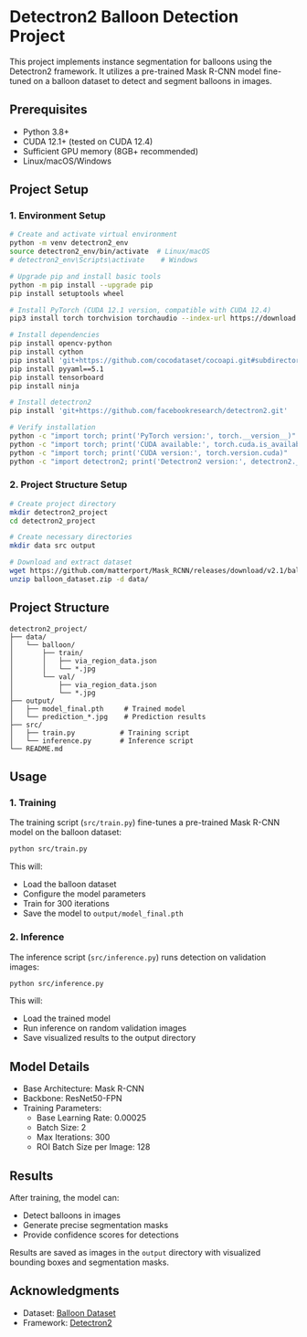 # Detectron2 Balloon Detection Project

This project implements instance segmentation for balloons using the Detectron2 framework. It utilizes a pre-trained Mask R-CNN model fine-tuned on a balloon dataset to detect and segment balloons in images.

## Prerequisites

- Python 3.8+
- CUDA 12.1+ (tested on CUDA 12.4)
- Sufficient GPU memory (8GB+ recommended)
- Linux/macOS/Windows

## Project Setup

### 1. Environment Setup
```bash
# Create and activate virtual environment
python -m venv detectron2_env
source detectron2_env/bin/activate  # Linux/macOS
# detectron2_env\Scripts\activate    # Windows

# Upgrade pip and install basic tools
python -m pip install --upgrade pip
pip install setuptools wheel

# Install PyTorch (CUDA 12.1 version, compatible with CUDA 12.4)
pip3 install torch torchvision torchaudio --index-url https://download.pytorch.org/whl/cu121

# Install dependencies
pip install opencv-python
pip install cython
pip install 'git+https://github.com/cocodataset/cocoapi.git#subdirectory=PythonAPI'
pip install pyyaml==5.1
pip install tensorboard
pip install ninja

# Install detectron2
pip install 'git+https://github.com/facebookresearch/detectron2.git'

# Verify installation
python -c "import torch; print('PyTorch version:', torch.__version__)"
python -c "import torch; print('CUDA available:', torch.cuda.is_available())"
python -c "import torch; print('CUDA version:', torch.version.cuda)"
python -c "import detectron2; print('Detectron2 version:', detectron2.__version__)"
```

### 2. Project Structure Setup
```bash
# Create project directory
mkdir detectron2_project
cd detectron2_project

# Create necessary directories
mkdir data src output

# Download and extract dataset
wget https://github.com/matterport/Mask_RCNN/releases/download/v2.1/balloon_dataset.zip
unzip balloon_dataset.zip -d data/
```

## Project Structure
```
detectron2_project/
├── data/
│   └── balloon/
│       ├── train/
│       │   ├── via_region_data.json
│       │   └── *.jpg
│       └── val/
│           ├── via_region_data.json
│           └── *.jpg
├── output/
│   ├── model_final.pth     # Trained model
│   └── prediction_*.jpg    # Prediction results
├── src/
│   ├── train.py           # Training script
│   └── inference.py       # Inference script
└── README.md
```

## Usage

### 1. Training
The training script (`src/train.py`) fine-tunes a pre-trained Mask R-CNN model on the balloon dataset:
```bash
python src/train.py
```
This will:
- Load the balloon dataset
- Configure the model parameters
- Train for 300 iterations
- Save the model to `output/model_final.pth`

### 2. Inference
The inference script (`src/inference.py`) runs detection on validation images:
```bash
python src/inference.py
```
This will:
- Load the trained model
- Run inference on random validation images
- Save visualized results to the output directory

## Model Details

- Base Architecture: Mask R-CNN
- Backbone: ResNet50-FPN
- Training Parameters:
  - Base Learning Rate: 0.00025
  - Batch Size: 2
  - Max Iterations: 300
  - ROI Batch Size per Image: 128

## Results

After training, the model can:
- Detect balloons in images
- Generate precise segmentation masks
- Provide confidence scores for detections

Results are saved as images in the `output` directory with visualized bounding boxes and segmentation masks.

## Acknowledgments

- Dataset: [Balloon Dataset](https://github.com/matterport/Mask_RCNN/tree/master/samples/balloon)
- Framework: [Detectron2](https://github.com/facebookresearch/detectron2)